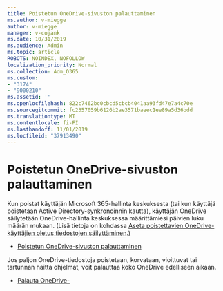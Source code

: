 ```yaml
---
title: Poistetun OneDrive-sivuston palauttaminen
ms.author: v-miegge
author: v-miegge
manager: v-cojank
ms.date: 10/31/2019
ms.audience: Admin
ms.topic: article
ROBOTS: NOINDEX, NOFOLLOW
localization_priority: Normal
ms.collection: Adm_O365
ms.custom:
- "3174"
- "9000210"
ms.assetid: ''
ms.openlocfilehash: 822c7462bc0cbcd5cbcb4041aa93fd47e7a4c70e
ms.sourcegitcommit: fc2357059b6126b2ae3571baeec1ee89a5d36bdd
ms.translationtype: MT
ms.contentlocale: fi-FI
ms.lasthandoff: 11/01/2019
ms.locfileid: "37913490"
---
```

# <a name="restore-a-deleted-onedrive-site"></a>Poistetun OneDrive-sivuston palauttaminen

Kun poistat käyttäjän Microsoft 365-hallinta keskuksesta (tai kun käyttäjä poistetaan Active Directory-synkronoinnin kautta), käyttäjän OneDrive säilytetään OneDrive-hallinta keskuksessa määrittämiesi päivien luku määrän mukaan. (Lisä tietoja on kohdassa [Aseta poistettavien OneDrive-käyttäjien oletus tiedostojen säilyttäminen](https://docs.microsoft.com/onedrive/set-retention).)

* [Poistetun OneDrive-sivuston palauttaminen](https://docs.microsoft.com/onedrive/restore-deleted-onedrive)

Jos paljon OneDrive-tiedostoja poistetaan, korvataan, vioittuvat tai tartunnan haitta ohjelmat, voit palauttaa koko OneDrive edelliseen aikaan.

* [Palauta OneDrive-](https://support.office.com/article/Restore-your-OneDrive-fa231298-759d-41cf-bcd0-25ac53eb8a15)